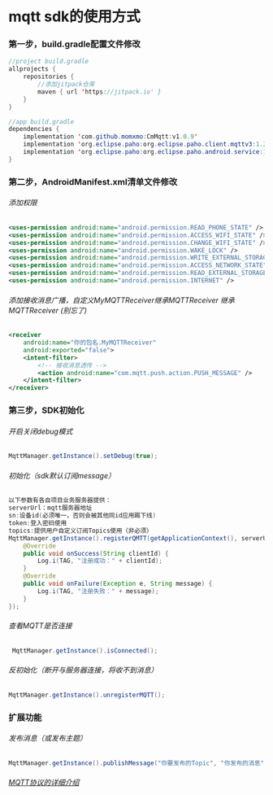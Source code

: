 # mqtt sdk的使用方式

### 第一步，build.gradle配置文件修改
``` java
//project build.gradle
allprojects {
    repositories {
        //添加jitpack仓库
        maven { url 'https://jitpack.io' }
    }
}

//app build.gradle
dependencies {  
    implementation 'com.github.momxmo:CmMqtt:v1.0.9'
    implementation 'org.eclipse.paho:org.eclipse.paho.client.mqttv3:1.2.1'
    implementation 'org.eclipse.paho:org.eclipse.paho.android.service:1.1.1'
}  
```
### 第二步，AndroidManifest.xml清单文件修改
###### 添加权限
```xml
<uses-permission android:name="android.permission.READ_PHONE_STATE" />
<uses-permission android:name="android.permission.ACCESS_WIFI_STATE" />
<uses-permission android:name="android.permission.CHANGE_WIFI_STATE" />
<uses-permission android:name="android.permission.WAKE_LOCK" />
<uses-permission android:name="android.permission.WRITE_EXTERNAL_STORAGE" />
<uses-permission android:name="android.permission.ACCESS_NETWORK_STATE" />
<uses-permission android:name="android.permission.READ_EXTERNAL_STORAGE" />
<uses-permission android:name="android.permission.INTERNET" />
```
###### 添加接收消息广播，自定义MyMQTTReceiver继承MQTTReceiver 继承MQTTReceiver (别忘了)
``` xml
<receiver
    android:name="你的包名.MyMQTTReceiver"
    android:exported="false">
    <intent-filter>
        <!-- 接收消息透传 -->
        <action android:name="com.mqtt.push.action.PUSH_MESSAGE" />
    </intent-filter>
</receiver>

```
### 第三步，SDK初始化
###### 开启关闭debug模式
``` java
MqttManager.getInstance().setDebug(true);
```
###### 初始化（sdk默认订阅message）
``` java
以下参数有各自项目业务服务器提供：
serverUrl：mqtt服务器地址
sn:设备id(必须唯一，否则会被其他同id应用踢下线)
token:登入密码使用
topics:提供用户自定义订阅Topics使用（非必须）
MqttManager.getInstance().registerQMTT(getApplicationContext(), serverUrl, sn, token, topics, new MQTTRegisterCallback() {
    @Override
    public void onSuccess(String clientId) {
        Log.i(TAG, "注册成功：" + clientId);
    }
    @Override
    public void onFailure(Exception e, String message) {
        Log.i(TAG, "注册失败：" + message);
    }
});
```
###### 查看MQTT是否连接
``` java
 MqttManager.getInstance().isConnected();
```
###### 反初始化（断开与服务器连接，将收不到消息）
``` java
MqttManager.getInstance().unregisterMQTT();
```
### 扩展功能
###### 发布消息（或发布主题）
``` java
MqttManager.getInstance().publishMessage("你要发布的Topic", "你发布的消息", null);
```
###### [MQTT协议的详细介绍](https://mcxiaoke.gitbooks.io/mqtt-cn/content/mqtt/03-ControlPackets.html )

